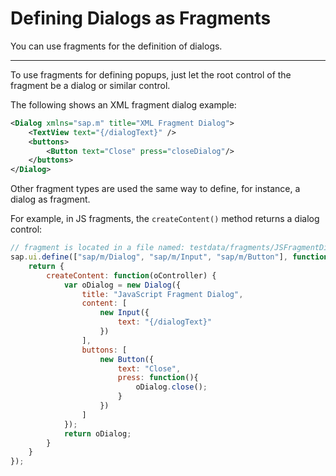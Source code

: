 <!-- loio04575456e15e426d81054805990c7a53 -->

# Defining Dialogs as Fragments

You can use fragments for the definition of dialogs.

***

To use fragments for defining popups, just let the root control of the fragment be a dialog or similar control.

The following shows an XML fragment dialog example:

```xml
<Dialog xmlns="sap.m" title="XML Fragment Dialog">
    <TextView text="{/dialogText}" />
    <buttons>
        <Button text="Close" press="closeDialog"/>
    </buttons>
</Dialog>
```

Other fragment types are used the same way to define, for instance, a dialog as fragment.

For example, in JS fragments, the `createContent()` method returns a dialog control:

```js
// fragment is located in a file named: testdata/fragments/JSFragmentDialog.fragment.js,
sap.ui.define(["sap/m/Dialog", "sap/m/Input", "sap/m/Button"], function(Dialog, Input, Button) {
    return {
        createContent: function(oController) {
            var oDialog = new Dialog({
                title: "JavaScript Fragment Dialog",
                content: [
                    new Input({
                        text: "{/dialogText}"
                    })
                ],
                buttons: [
                    new Button({
                        text: "Close",
                        press: function(){
                            oDialog.close();
                        }
                    })
                ]
            });
            return oDialog;
        }
    }
});
```

